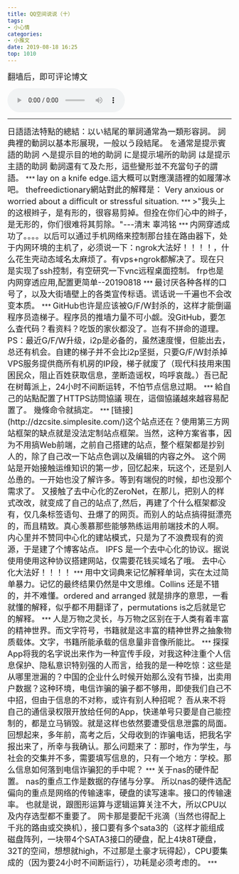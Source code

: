 ```yaml
---
title: QQ空间说说（十）
tags:
- 小心情
categories:
- 小推文
date: 2019-08-18 16:25
top: 1010
---
```

<font size=4>
翻墙后，即可评论博文

</font>
<!--more-->

<audio
controls="controls" name="media" style='width:264px' autoplay loop=true>
<source src="/musics/lovelovelove.mp3">
</audio>

***
<font size=4>
日語語法特點的總結：以い結尾的單詞通常為一類形容詞。
詞典裡的動詞以基本形展現，一般以う段結尾。
を通常是提示賓語的助詞
へ是提示目的地的助詞
に是提示場所的助詞
は是提示主語的助詞
動詞還有て及た形，這些變形並不充當句子的謂語。
</font>
***
<font size=4>
lay on a knife edge.這大概可以對應漢語裡的如履薄冰吧。
thefreedictionary網站對此的解釋是：
Very anxious or worried about a difficult or stressful situation.
</font>
***
<font size=4>
>"我头上的这根辫子，是有形的，很容易剪掉。但拴在你们心中的辫子，是无形的，你们很难将其剪除。"---清末 辜鸿铭
</font>
***
<font size=4>
内网穿透成功了。。。。以后可以通过手机网络来控制那台挂在路由器下，处于内网环境的主机了，必须说一下：ngrok大法好！！！！，什么花生壳动态域名太麻烦了。有vps+ngrok都解决了。现在只是实现了ssh控制，有空研究一下vnc远程桌面控制。
frp也是内网穿透应用,配置更简单--20190818
</font>
***
<font size=4>
最讨厌各种各样的口号了，以及大街墙壁上的各类宣传标语。谎话说一千遍也不会改变本质。
</font>
***
<font size=4>
GitHub也许是应该被G/F/W封杀的，这样才能倒逼程序员造梯子。程序员的推墙力量不可小觑。没GitHub，要怎么查代码？看资料？吃饭的家伙都没了。岂有不拼命的道理。
PS：最近G/F/W升级，i2p是必备的，虽然速度慢，但能出去，总还有机会。自建的梯子并不会比i2p坚挺，只要G/F/W封杀掉VPS服务提供商所有机房的IP段，梯子就废了（现代科技用来围困民众，阻止百姓获取信息，垄断造谣权，呜呼哀哉。）吾已配在树莓派上，24小时不间断运转，不怕节点信息过期。
</font>
***
<font size=4>
給自己的站點配置了HTTPS訪問協議
現在，這個協議越來越容易配置了。
幾條命令就搞定。
</font>
***
<font size=4>
[链接](http://dzcsite.simplesite.com/)这个站点还在？使用第三方网站框架的缺点就是没法定制站点框架。当然，这种方案省事，因为不用搞Web前端，之前自己搭建的站点，整个框架都是抄别人的，除了自己改一下站点色调以及编辑的内容之外。
这个网站是开始接触运维知识的第一步，回忆起来，玩这个，还是别人怂恿的。一开始也没了解许多。等到有端倪的时候，却也没那个需求了。
又接触了去中心化的ZeroNet，在那儿，把别人的样式改改，就变成了自己的站点了,然后，再建了个什么框架都没有，仅几条标签语句、丑爆了的网页。而别人的站点搞得挺漂亮的，而且精致。真心羡慕那些能够熟练运用前端技术的人啊。
内心里并不赞同中心化的建站模式，只是为了不浪费现有的资源，于是建了个博客站点。
IPFS 是一个去中心化的协议。据说使用使用这种协议搭建网站，仅需要花钱买域名了哦。
去中心化大法好！！！！
</font>
***
<font size=4>
用中文词典来记忆解释单词，实在太过简单暴力。记忆的最终结果仍然是中文思维。Collins 还是不错的，并不难懂。ordered and arranged 就是排序的意思，一看就懂的解释，似乎都不用翻译了，permutations is之后就是它的解释。
</font>
***
<font size=4>
人是万物之灵长，与万物之区别在于人类有着丰富的精神世界。而文字符号，书籍就是这丰富的精神世界之抽象物质载体。文字，书籍所能承载的信息量非音像所能比。
</font>
***
<font size=4>
 探探App将我的名字说出来作为一种宣传手段，对我这种注重个人信息保护、隐私意识特别强的人而言，给我的是一种吃惊：这些是从哪里泄漏的？中国的企业什么时候开始那么没有节操，出卖用户数据？这种环境，电信诈骗的骗子都不够用，即使我们自己不中招，但由于信息的不对称，或许有别人种招呢？
吾从来不将自己的通信录权限开放给任何的App，快递单号只要是自己能控制的，都是立马销毁。就是这样也依然要遭受信息泄露的局面。
回想起来，多年前，高考之后，父母收到的诈骗电话，把我名字报出来了，所幸与我确认。那么问题来了：那时，作为学生，与社会的交集并不多，需要填写信息的，只有一个地方：学校。那么信息如何落到电信诈骗犯的手中呢？
</font>
***
<font size=4>
关于nas的硬件配置。
nas的重点工作是数据的存储与分享。
所以nas的硬件选配偏向的重点是网络的传输速率，硬盘的读写速率。接口的传输速率。
也就是说，跟图形运算与逻辑运算关注不大，所以CPU以及内存选型都不重要了。
网卡那是要配千兆滴（当然也得配上千兆的路由或交换机），接口要有多个sata3的（这样才能组成磁盘阵列，一块带4个SATA3接口的硬盘，配上4块8T硬盘，32T的空间，想想就high，不过那是土豪才玩得起），CPU要集成的（因为要24小时不间断运行），功耗是必须考虑的。
</font>
***
